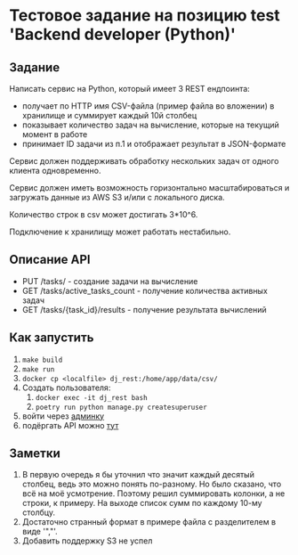 # Тестовое задание на позицию test 'Backend developer (Python)'

## Задание
Написать сервис на Python, который имеет 3 REST ендпоинта:

* получает по HTTP имя CSV-файла (пример файла во вложении) в хранилище 
и суммирует каждый 10й столбец
* показывает количество задач на вычисление, которые на текущий момент в работе
* принимает ID задачи из п.1 и отображает результат в JSON-формате

Сервис должен поддерживать обработку нескольких задач от одного клиента
одновременно.

Сервис должен иметь возможность горизонтально масштабироваться и загружать
данные из AWS S3 и/или с локального диска.

Количество строк в csv может достигать 3*10^6.

Подключение к хранилищу может работать нестабильно.


## Описание API

* PUT /tasks/ - создание задачи на вычисление
* GET /tasks/active_tasks_count - получение количества активных задач
* GET /tasks/{task_id}/results - получение результата вычислений


## Как запустить

1. `make build`
2. `make run`
3. `docker cp <localfile> dj_rest:/home/app/data/csv/`
4. Создать пользователя:
   1. `docker exec -it dj_rest bash`
   2. `poetry run python manage.py createsuperuser`
5. войти через [админку](127.0.0.1/admin/login`)
6. подёргать API можно [тут](127.0.0.1/tasks`)


## Заметки 

1. В первую очередь я бы уточнил что значит каждый десятый столбец, ведь это 
можно понять по-разному. Но было сказано, что всё на моё усмотрение. 
Поэтому решил суммировать колонки, а не строки, к примеру. 
На выходе список сумм по каждому 10-му столбцу.
2. Достаточно странный формат в примере файла с разделителем в виде '","'. 
3. Добавить поддержку S3 не успел
